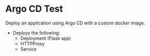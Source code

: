 # Argo CD Test
Deploy an application using Argo CD with a custom docker image.

+ Deploys the following:
  + Deployment (Flask app)
  + HTTPProxy
  + Service
